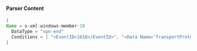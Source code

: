 #### Parser Content
```Java
{
Name = s-xml-windows-member-10
  DataType = "vpn-end"
  Conditions = [ "<EventID>1018</EventID>", "<Data Name='TransportProtocol'>" ]
}
```